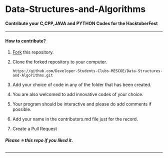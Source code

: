 # Data-Structures-and-Algorithms

<h4>Contribute your C,CPP,JAVA and PYTHON Codes for the HacktoberFest</h4>

<hr>

<h4>How to contribute?</h4>


1. [Fork](https://github.com/Developer-Students-Clubs-MESCOE/Data-Structures-and-Algorithms) this repository.
2. Clone the forked repository to your computer.

   `https://github.com/Developer-Students-Clubs-MESCOE/Data-Structures-and-Algorithms.git`

3. Add your choice of code in any of the folder that has been created.
4. You are also welcomed to add innovative codes of your choice.
5. Your program should be interactive and please do add comments if possible.
6. Add your name in the contributors.md file just for the record.
7. Create a Pull Request
<h5>Please ⭐️ this repo if you liked it.</h5>

<hr>

